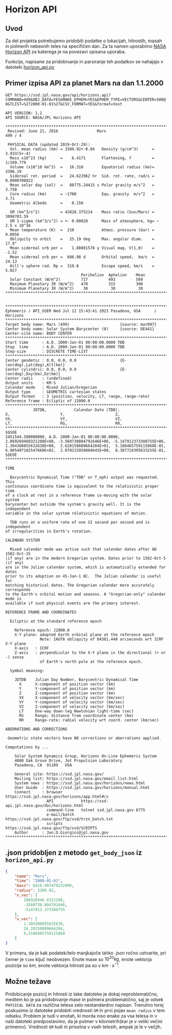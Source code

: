 # Horizon API
## Uvod
Za del projekta potrebujemo pridobiti podatke o lokacijah, hitrostih, masah in polmerih nebesnih teles na specifičen dan.
Za ta namen uporabimo [NASA Horizon API](https://ssd-api.jpl.nasa.gov/doc/horizons.html) za katerega je na povezavi opisana uporaba.

Funkcije, napisane za pridobivanje in parsiranje teh podatkov se nahajajo v datoteki [horizon_api.py](../horizon_api.py)

## Primer izpisa API za planet Mars na dan 1.1.2000

`GET https://ssd.jpl.nasa.gov/api/horizons.api?COMMAND=499&OBJ_DATA=YES&MAKE_EPHEM=YES&EPHEM_TYPE=VECTORS&CENTER=500@0&TLIST=%272000-01-01%27&CSV_FORMAT=YES&format=text`

```
API VERSION: 1.2
API SOURCE: NASA/JPL Horizons API

*******************************************************************************
 Revised: June 21, 2016                 Mars                            499 / 4
 
 PHYSICAL DATA (updated 2019-Oct-29):
  Vol. mean radius (km) = 3389.92+-0.04   Density (g/cm^3)      =  3.933(5+-4)
  Mass x10^23 (kg)      =    6.4171       Flattening, f         =  1/169.779
  Volume (x10^10 km^3)  =   16.318        Equatorial radius (km)=  3396.19
  Sidereal rot. period  =   24.622962 hr  Sid. rot. rate, rad/s =  0.0000708822 
  Mean solar day (sol)  =   88775.24415 s Polar gravity m/s^2   =  3.758
  Core radius (km)      = ~1700           Equ. gravity  m/s^2   =  3.71
  Geometric Albedo      =    0.150                                              

  GM (km^3/s^2)         = 42828.375214    Mass ratio (Sun/Mars) = 3098703.59
  GM 1-sigma (km^3/s^2) = +- 0.00028      Mass of atmosphere, kg= ~ 2.5 x 10^16
  Mean temperature (K)  =  210            Atmos. pressure (bar) =    0.0056 
  Obliquity to orbit    =   25.19 deg     Max. angular diam.    =  17.9"
  Mean sidereal orb per =    1.88081578 y Visual mag. V(1,0)    =  -1.52
  Mean sidereal orb per =  686.98 d       Orbital speed,  km/s  =  24.13
  Hill's sphere rad. Rp =  319.8          Escape speed, km/s    =   5.027
                                 Perihelion  Aphelion    Mean
  Solar Constant (W/m^2)         717         493         589
  Maximum Planetary IR (W/m^2)   470         315         390
  Minimum Planetary IR (W/m^2)    30          30          30
*******************************************************************************


*******************************************************************************
Ephemeris / API_USER Wed Jul 12 15:43:41 2023 Pasadena, USA      / Horizons
*******************************************************************************
Target body name: Mars (499)                      {source: mar097}
Center body name: Solar System Barycenter (0)     {source: DE441}
Center-site name: BODY CENTER
*******************************************************************************
Start time      : A.D. 2000-Jan-01 00:00:00.0000 TDB
Stop  time      : A.D. 2000-Jan-01 00:00:00.0000 TDB
Step-size       : DISCRETE TIME-LIST
*******************************************************************************
Center geodetic : 0.0, 0.0, 0.0                   {E-lon(deg),Lat(deg),Alt(km)}
Center cylindric: 0.0, 0.0, 0.0                   {E-lon(deg),Dxy(km),Dz(km)}
Center radii    : (undefined)
Output units    : KM-S
Calendar mode   : Mixed Julian/Gregorian
Output type     : GEOMETRIC cartesian states
Output format   : 3 (position, velocity, LT, range, range-rate)
Reference frame : Ecliptic of J2000.0
*******************************************************************************
            JDTDB,            Calendar Date (TDB),                      X,                      Y,                      Z,                     VX,                     VY,                     VZ,                     LT,                     RG,                     RR,
**************************************************************************************************************************************************************************************************************************************************************************
$$SOE
2451544.500000000, A.D. 2000-Jan-01 00:00:00.0000,  2.069269460321208E+08, -3.560730804791646E+06, -5.147912373388755E+06,  1.304308855632638E+00,  2.628158889664284E+01,  5.188465759115868E-01,  6.905497102547660E+02,  2.070215950084641E+08,  8.387724395633255E-01,
$$EOE
**************************************************************************************************************************************************************************************************************************************************************************
 
TIME

  Barycentric Dynamical Time ("TDB" or T_eph) output was requested. This
continuous coordinate time is equivalent to the relativistic proper time
of a clock at rest in a reference frame co-moving with the solar system
barycenter but outside the system's gravity well. It is the independent
variable in the solar system relativistic equations of motion.

  TDB runs at a uniform rate of one SI second per second and is independent
of irregularities in Earth's rotation.
 
CALENDAR SYSTEM

  Mixed calendar mode was active such that calendar dates after AD 1582-Oct-15
(if any) are in the modern Gregorian system. Dates prior to 1582-Oct-5 (if any)
are in the Julian calendar system, which is automatically extended for dates
prior to its adoption on 45-Jan-1 BC.  The Julian calendar is useful for
matching historical dates. The Gregorian calendar more accurately corresponds
to the Earth's orbital motion and seasons. A "Gregorian-only" calendar mode is
available if such physical events are the primary interest.

REFERENCE FRAME AND COORDINATES

  Ecliptic at the standard reference epoch

    Reference epoch: J2000.0
    X-Y plane: adopted Earth orbital plane at the reference epoch
               Note: IAU76 obliquity of 84381.448 arcseconds wrt ICRF X-Y plane
    X-axis   : ICRF
    Z-axis   : perpendicular to the X-Y plane in the directional (+ or -) sense
               of Earth's north pole at the reference epoch.

  Symbol meaning:

    JDTDB    Julian Day Number, Barycentric Dynamical Time
      X      X-component of position vector (km)
      Y      Y-component of position vector (km)
      Z      Z-component of position vector (km)
      VX     X-component of velocity vector (km/sec)                           
      VY     Y-component of velocity vector (km/sec)                           
      VZ     Z-component of velocity vector (km/sec)                           
      LT     One-way down-leg Newtonian light-time (sec)
      RG     Range; distance from coordinate center (km)
      RR     Range-rate; radial velocity wrt coord. center (km/sec)

ABERRATIONS AND CORRECTIONS

 Geometric state vectors have NO corrections or aberrations applied.

Computations by ...

    Solar System Dynamics Group, Horizons On-Line Ephemeris System
    4800 Oak Grove Drive, Jet Propulsion Laboratory
    Pasadena, CA  91109   USA

    General site: https://ssd.jpl.nasa.gov/
    Mailing list: https://ssd.jpl.nasa.gov/email_list.html
    System news : https://ssd.jpl.nasa.gov/horizons/news.html
    User Guide  : https://ssd.jpl.nasa.gov/horizons/manual.html
    Connect     : browser        https://ssd.jpl.nasa.gov/horizons/app.html#/x
                  API            https://ssd-api.jpl.nasa.gov/doc/horizons.html
                  command-line   telnet ssd.jpl.nasa.gov 6775
                  e-mail/batch   https://ssd.jpl.nasa.gov/ftp/ssd/hrzn_batch.txt
                  scripts        https://ssd.jpl.nasa.gov/ftp/ssd/SCRIPTS
    Author      : Jon.D.Giorgini@jpl.nasa.gov
*******************************************************************************
```
## .json pridobljen z metodo `get_body_json` iz `horizon_api.py`
```json
{
    "name": "Mars",
    "time": "2000-01-01",
    "mass": 6416.907479232096,
    "radius": 3389.92,
    "x_vec": [
        206926946.0321208,
        -3560730.804791646,
        -5147912.373388755
    ],
    "v_vec": [
        1.304308855632638,
        26.28158889664284,
        0.5188465759115868
    ]
}
```
V primeru, da je kak podatek/telo manjkajoče lahko .json ročno ustvarite, pri čemer je `time` ključ neobvezen. Enote mase so $10^{20} kg$, enote vektorja pozicije so $km$, enote vektorja hitrosti pa so v $km\cdot s^{-1}$.

## Možne težave
Pridobicanje pozicij in hitrosti iz take datoteke je dokaj neproblematično, medtem ko je pa pridobivanje mase in polmera problematično, saj je odsek `PHYSICAL DATA` za različna telesa zelo nestandardno napisan. Trenutno torej poskusimo iz datoteke pridobiti vrednosti `GM` in prvi pojav `mean radius` v tem odseku. Problem je tudi v enotah, ki morda niso enake za vsa telesa in v naši datoteki predpostavimo, da je polmer v kilometrih(kar je v veliki večini primerov). Vrednost `GM` tudi ni prisotna v vseh telesih, ampak je le v večjih.   